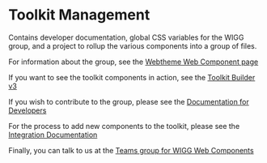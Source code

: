 # Toolkit Management

Contains developer documentation, global CSS variables for the WIGG group, and a project to rollup the various components into a group of files.

For information about the group, see the [Webtheme Web Component page](https://webtheme.illinois.edu/about/web-components/)

If you want to see the toolkit components in action, see the [Toolkit Builder v3](https://builder3.toolkit.illinois.edu/)

If you wish to contribute to the group, please see the [Documentation for Developers](https://github.com/web-illinois/toolkit-management/blob/main/documentation/README.md)

For the process to add new components to the toolkit, please see the [Integration Documentation](https://github.com/web-illinois/toolkit-management/blob/main/documentation/INTEGRATION.md)

Finally, you can talk to us at the [Teams group for WIGG Web Components](https://teams.microsoft.com/l/channel/19%3A27ad82067b734009adf561ae30ddac18%40thread.tacv2/Web%20Components%20Development?groupId=7ecdbcb2-4a6c-438d-828c-70287b84f487&tenantId=44467e6f-462c-4ea2-823f-7800de5434e3)
